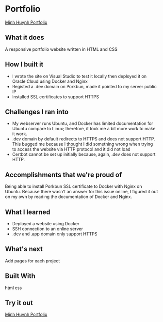 # Portfolio
[Minh Huynh Portfolio](https://mhuynh.dev/)

## What it does
A responsive portfolio website written in HTML and CSS

## How I built it
* I wrote the site on Visual Studio to test it locally then deployed it on Oracle Cloud using Docker and Nginx
* Registed a .dev domain on Porkbun, made it pointed to my server public IP
* Installed SSL certificates to support HTTPS

## Challenges I ran into
* My webserver runs Ubuntu, and Docker has limited documentation for Ubuntu compare to Linux; therefore, it took me a bit more work to make it work.
* .dev domain by default redirects to HTTPS and does not support HTTP. This bugged me because I thought I did something wrong when trying to access the website via HTTP protocol and it did not load
* Certbot cannot be set up initially because, again, .dev does not support HTTP.

## Accomplishments that we're proud of
Being able to install Porkbun SSL certificate to Docker with Nginx on Ubuntu.
Because there wasn't an answer for this issue online, I figured it out on my own by reading the documentation of Docker and Nginx.

## What I learned
* Deployed a website using Docker
* SSH connection to an online server
* .dev and .app domain only support HTTPS

## What's next
Add pages for each project

## Built With
html css

## Try it out
[Minh Huynh Portfolio](https://mhuynh.dev/)
